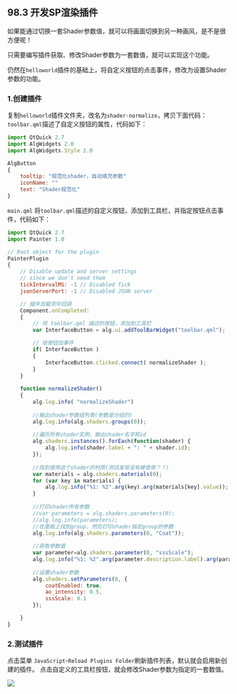 ﻿## 98.3 开发SP渲染插件

如果能通过切换一套Shader参数值，就可以将画面切换到另一种画风，是不是很方便呢！

只需要编写插件获取、修改Shader参数为一套数值，就可以实现这个功能。

仍然在`helloworld`插件的基础上，将自定义按钮的点击事件，修改为设置Shader参数的功能。

### 1.创建插件

复制`helloworld`插件文件夹，改名为`shader-normalize`，拷贝下面代码：
`toolbar.qml`描述了自定义按钮的属性，代码如下：

```js
import QtQuick 2.7
import AlgWidgets 2.0
import AlgWidgets.Style 2.0

AlgButton
{
	tooltip: "规范化shader，自动填充参数"
	iconName: ""
	text: "Shader规范化"
}
```
`main.qml` 将`toolbar.qml`描述的自定义按钮，添加到工具栏，并指定按钮点击事件，代码如下：

```js
import QtQuick 2.7
import Painter 1.0

// Root object for the plugin
PainterPlugin
{
	// Disable update and server settings
	// since we don't need them
	tickIntervalMS: -1 // Disabled Tick
	jsonServerPort: -1 // Disabled JSON server

	// 插件加载完毕回调
	Component.onCompleted:
	{
		// 将 toolbar.qml 描述的按钮，添加到工具栏
		var InterfaceButton = alg.ui.addToolBarWidget("toolbar.qml");

		// 给按钮加事件
		if( InterfaceButton )
		{
			InterfaceButton.clicked.connect( normalizeShader );
		}
	}
	
	function normalizeShader()
	{
		alg.log.info( "normalizeShader")
		
		//输出shader参数组列表(参数是分组的)
		alg.log.info(alg.shaders.groups(0));
		
		//遍历所有shader实例，输出shader名字和id
		alg.shaders.instances().forEach(function(shader) {
			alg.log.info(shader.label + ": " + shader.id);
		});
		
		//找到使用这个shader的材质(测试发现没有被使用？？)
		var materials = alg.shaders.materials(0);
		for (var key in materials) {
			alg.log.info("%1: %2".arg(key).arg(materials[key].value));
		}
		
		//打印shader所有参数
		//var parameters = alg.shaders.parameters(0);
		//alg.log.info(parameters);
		//在面板上找到group，然后打印shader指定group的参数
		alg.log.info(alg.shaders.parameters(0, "Coat"));
		
		//获取参数值
		var parameter=alg.shaders.parameter(0, "sssScale");
		alg.log.info("%1: %2".arg(parameter.description.label).arg(parameter.value));
		
		//设置shader参数
		alg.shaders.setParameters(0, {
			coatEnabled: true,
			ao_intensity: 0.5,
			sssScale: 0.1
		});

	}
}
```

### 2.测试插件

点击菜单 `JavaScript`-`Reload Plugins Folder`刷新插件列表，默认就会启用新创建的插件。
点击自定义的工具栏按钮，就会修改Shader参数为指定的一套数值。

![](../../imgs/substance_painter_dev/shader_normalized/normalize.gif)